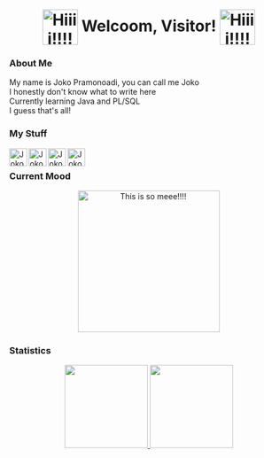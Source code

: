 <h1 align="center">
<img src="https://i.imgur.com/estIpMO.gif" alt="Hiiii!!!!" width="64px" align="center" style="vertical-align:middle">
Welcoom, Visitor!
<img src="https://i.imgur.com/estIpMO.gif" alt="Hiiii!!!!" width="64px" align="center" style="vertical-align:middle">
</h1>

<h3>About Me</h3>
My name is Joko Pramonoadi, you can call me Joko<br />
I honestly don't know what to write here<br />
Currently learning Java and PL/SQL<br />
I guess that's all!<br />

<h3>My Stuff</h3>
<a href="https://www.facebook.com/dicken.baall/">
<img align="left" alt="Joko_P | Facebook" width="32px" src="https://i.imgur.com/JeiB08p.png">
</a>
<a href="https://www.instagram.com/jp.adi69/">
<img align="left" alt="Joko_P | Instagram" width="32px" src="https://i.imgur.com/YoLXaEK.png">
</a>
<a href="https://sketchfab.com/joko_p">
<img align="left" alt="Joko_P | Sketchfab" width="32px" src="https://i.imgur.com/rNjyztL.png">
</a>
<a href="https://joko_p.artstation.com/">
<img align="left" alt="Joko_P | ArtStation" width="32px" src="https://i.imgur.com/wFYt3Tt.png">
</a>
<br />

<h3>Current Mood</h3>

<p align="center">
  <img src="https://i.imgur.com/I47YWh9.png" alt="This is so meee!!!!" height="256px">
</p>

<h3>Statistics</h3>

<p align="center">
<a href="https://github.com/Joko-P">
  <img height="150em" src="https://github-readme-stats-eight-theta.vercel.app/api?username=Joko-P&show_icons=true&theme=algolia&include_all_commits=true&count_private=true"/>
  <img height="150em" src="https://github-readme-stats-eight-theta.vercel.app/api/top-langs/?username=Joko-P&layout=compact&langs_count=8&theme=algolia"/>
</a>
</p>

[Facebook]: https://www.facebook.com/dicken.baall/
[Instagram]: https://www.instagram.com/jp.adi69/
[Sketchfab]: https://sketchfab.com/joko_p
[ArtStation]: https://joko_p.artstation.com/
